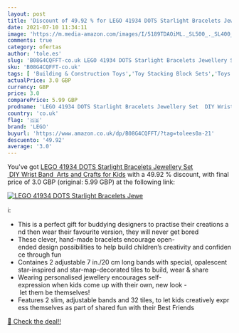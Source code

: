 ```yaml
---
layout: post
title: 'Discount of 49.92 % for LEGO 41934 DOTS Starlight Bracelets Jewe'
date: 2021-07-10 11:34:11
image: 'https://m.media-amazon.com/images/I/5189TDAOiML._SL500_._SL400_.jpg'
comments: true
category: ofertas
author: 'tole.es'
slug: 'B08G4CQFFT-co.uk LEGO 41934 DOTS Starlight Bracelets Jewellery Set DIY...'
sku: 'B08G4CQFFT-co.uk'
tags: [ 'Building & Construction Toys','Toy Stacking Block Sets','Toys & Games','Toys Store','lego', ]
actualPrice: 3.0 GBP
currency: GBP
price: 3.0
comparePrice: 5.99 GBP
prodname: 'LEGO 41934 DOTS Starlight Bracelets Jewellery Set  DIY Wrist Band  Arts and Crafts for Kids'
country: 'co.uk'
flag: '🇬🇧'
brand: 'LEGO'
buyurl: 'https://www.amazon.co.uk/dp/B08G4CQFFT/?tag=tolees0a-21'
descuento: '49.92'
average: '3.0'
---
```


You've got [LEGO 41934 DOTS Starlight Bracelets Jewellery Set  DIY Wrist Band  Arts and Crafts for Kids](https://www.amazon.co.uk/dp/B08G4CQFFT/?tag=tolees0a-21) with a  49.92 % discount, with final price of 3.0 GBP (original: 5.99 GBP) at the following link:

[![LEGO 41934 DOTS Starlight Bracelets Jewe](https://m.media-amazon.com/images/I/5189TDAOiML._SL500_._SL400_.jpg)](https://www.amazon.co.uk/dp/B08G4CQFFT/?tag=tolees0a-21)

ℹ️:

- This is a perfect gift for buddying designers to practise their creations and then wear their favourite version, they will never get bored
- These clever, hand-made bracelets encourage open-ended design possibilities to help build children’s creativity and confidence through fun
- Containes 2 adjustable 7 in./20 cm long bands with special, opalescent star-inspired and star-map-decorated tiles to build, wear & share
- Wearing personalised jewellery encourages self-expression when kids come up with their own, new look - let them be themselves!
- Features 2 slim, adjustable bands and 32 tiles, to let kids creatively express themselves as part of shared fun with their Best Friends

[🛒 Check the deal!!](https://www.amazon.co.uk/dp/B08G4CQFFT/?tag=tolees0a-21)
